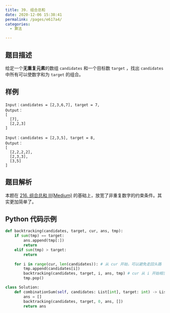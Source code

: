 ```yaml
---
title: 39. 组合总和
date: 2020-12-06 15:38:41
permalink: /pages/e617a4/
categories: 
  - 算法

---
```


## 题目描述

给定一个**无重复元素**的数组 `candidates` 和一个目标数 `target` ，找出 `candidates` 中所有可以使数字和为 `target` 的组合。

## 样例

```
Input：candidates = [2,3,6,7], target = 7,
Output：
[
  [7],
  [2,2,3]
]

Input：candidates = [2,3,5], target = 8,
Output：
[
  [2,2,2,2],
  [2,3,3],
  [3,5]
]
```

## 题目解析

本题在  [216. 组合总和 III(Medium)](/pages/46ccdc/) 的基础上，放宽了非重复数字的约束条件。其实更加简单了。

## Python 代码示例

```python
def backtracking(candidates, target, cur, ans, tmp):
    if sum(tmp) == target:
        ans.append(tmp[:])
        return 
    elif sum(tmp) > target:
        return 
    
    for i in range(cur, len(candidates)): # 从 cur 开始，可以避免走回头路
        tmp.append(candidates[i])
        backtracking(candidates, target, i, ans, tmp) # cur 从 i 开始相当于 可以重复
        tmp.pop()

class Solution:
    def combinationSum(self, candidates: List[int], target: int) -> List[List[int]]:
        ans = []
        backtracking(candidates, target, 0, ans, [])
        return ans 
```

